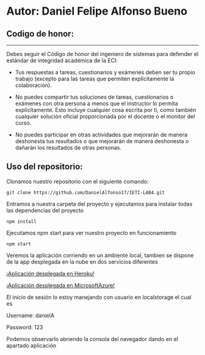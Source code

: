 
# Autor: Daniel Felipe Alfonso Bueno
## Codigo de honor: 

------
Debes seguir el Código de honor del ingeniero de sistemas para defender el estándar de integridad académica de la ECI:

- Tus respuestas a tareas, cuestionarios y exámenes deben ser tu propio trabajo (excepto para las tareas que permiten explícitamente la colaboración).

- No puedes compartir tus soluciones de tareas, cuestionarios o exámenes con otra persona a menos que el instructor lo permita explícitamente. Esto incluye cualquier cosa escrita por ti, como también cualquier solución oficial proporcionada por el docente o el monitor del curso.

- No puedes participar en otras actividades que mejorarán de manera deshonesta tus resultados o que mejorarán de manera deshonesta o dañarán los resultados de otras personas.


## Uso del repositorio: 

Clonamos nuestro repositorio con el siguiente comando: 
~~~
git clone https://github.com/DanielAlfonso17/IETI-LAB4.git
~~~

Entramos a nuestra carpeta del proyecto y ejecutamos para instalar todas las dependencias del proyecto
~~~
npm install
~~~
Ejecutamos npm start para ver nuestro proyecto en funcionamiento 
~~~
npm start
~~~
Veremos la aplicación corriendo en un ambiente local, tambien se dispone de la app desplegada en la nube en dos servicios diferentes

[¡Aplicación desplegada en Heroku!](https://sleepy-headland-00406.herokuapp.com/)



[¡Aplicación desplegada en MicrosoftAzure!](https://almacenamientoieti.z21.web.core.windows.net/)

El inicio de sesión lo estoy manejando con usuario en localstorage el cual es


Username: danielA


Password: 123


Podemos observarlo abriendo la consola del navegador dando en el apartado aplicación 



